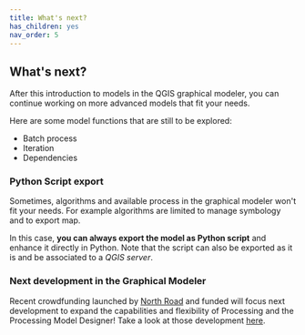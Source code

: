 ```yaml
---
title: What's next?
has_children: yes
nav_order: 5
---
```


## What's next?


After this introduction to models in the QGIS graphical modeler, you can continue working on more advanced models that fit your needs. 

Here are some model functions that are still to be explored:
- Batch process
- Iteration
- Dependencies


### Python Script export

Sometimes, algorithms and available process in the graphical modeler won't fit your needs. For example algorithms are limited to manage symbology and to export map. 

In this case, **you can always export the model as Python script** and enhance it directly in Python. Note that the script can also be exported as it is and be associated to a *QGIS server*.


### Next development in the Graphical Modeler

Recent crowdfunding launched by [North Road](https://north-road.com/) and funded will focus next development to expand the capabilities and flexibility of Processing and the Processing Model Designer! Take a look at those development [here](https://north-road.com/processing_crowdfunding/).



